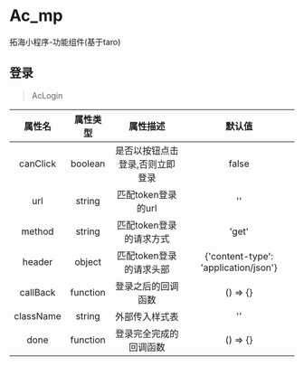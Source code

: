 # Ac_mp
拓海小程序-功能组件(基于taro)

## 登录

> AcLogin

| 属性名 | 属性类型 | 属性描述 | 默认值 |
| :----: | :----: | :----: | :----: |
| canClick | boolean | 是否以按钮点击登录,否则立即登录 | false |
| url | string | 匹配token登录的url | '' |
| method | string | 匹配token登录的请求方式 | 'get' |
| header | object | 匹配token登录的请求头部 | {'content-type': 'application/json'} |
| callBack | function | 登录之后的回调函数 | () => {} |
| className | string | 外部传入样式表 | '' |
| done | function | 登录完全完成的回调函数 | () => {} |
